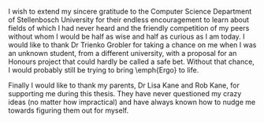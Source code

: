 I wish to extend my sincere gratitude to the Computer Science Department of
Stellenbosch University for their endless encouragement to learn about fields
of which I had never heard and the friendly competition of my peers without
whom I would be half as wise and half as curious as I am today. I would like to
thank Dr Trienko Grobler for taking a chance on me when I was an unknown
student, from a different university, with a proposal for an Honours project that
could hardly be called a safe bet. Without that chance, I would probably still
be trying to bring \emph{Ergo} to life.

Finally I would like to thank my parents, Dr Lisa Kane and Rob Kane, for
supporting me during this thesis. They have never questioned my crazy ideas (no
matter how impractical) and have always known how to nudge me towards figuring
them out for myself.
